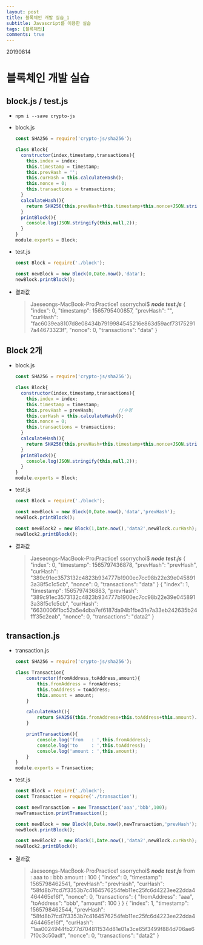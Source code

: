 ```yaml
---
layout: post
title: 블록체인 개발 실습_1
subtitle: Javascript를 이용한 실습
tags: [블록체인]
comments: true
---
```


20190814

# 블록체인 개발 실습

## block.js / test.js

- `npm i --save crypto-js`

- block.js

  ```javascript
  const SHA256 = require('crypto-js/sha256');
  
  class Block{
    constructor(index,timestamp,transactions){
      this.index = index;
      this.timestamp = timestamp;
      this.prevHash = '';
      this.curHash = this.calculateHash();
      this.nonce = 0;
      this.transactions = transactions;
    }
    calculateHash(){
      return SHA256(this.prevHash+this.timestamp+this.nonce+JSON.stringify(this.transactions)).toString();
    }
    printBlock(){
      console.log(JSON.stringify(this,null,2));
    }
  }
  module.exports = Block;
  ```

- test.js

  ```javascript
  const Block = require('./block');
  
  const newBlock = new Block(0,Date.now(),'data');
  newBlock.printBlock();
  ```

- 결과값

  > Jaeseongs-MacBook-Pro:Practice1 ssorrychoi$ ***node test.js***
  > {
  >   "index": 0,
  >   "timestamp": 1565795400857,
  >   "prevHash": "",
  >   "curHash": "fac6039ea8107d8e08434b7919984545216e863d59acf731752917a44673323f",
  >   "nonce": 0,
  >   "transactions": "data"
  > }



## Block 2개 

- block.js

  ```javascript
  const SHA256 = require('crypto-js/sha256');
  
  class Block{
    constructor(index,timestamp,transactions){
      this.index = index;
      this.timestamp = timestamp;
      this.prevHash = prevHash;			//수정
      this.curHash = this.calculateHash();
      this.nonce = 0;
      this.transactions = transactions;
    }
    calculateHash(){
      return SHA256(this.prevHash+this.timestamp+this.nonce+JSON.stringify(this.transactions)).toString();
    }
    printBlock(){
      console.log(JSON.stringify(this,null,2));
    }
  }
  module.exports = Block;
  ```

- test.js

  ```javascript
  const Block = require('./block');
  
  const newBlock = new Block(0,Date.now(),'data','prevHash');
  newBlock.printBlock();
  
  const newBlock2 = new Block(1,Date.now(),'data2',newBlock.curHash);
  newBlock2.printBlock();
  ```

- 결과값

  > Jaeseongs-MacBook-Pro:Practice1 ssorrychoi$ ***node test.js***
  > {
  >   "index": 0,
  >   "timestamp": 1565797436878,
  >   "prevHash": "prevHash",
  >   "curHash": "389c91ec3573132c4823b934777b1900ec7cc98b22e39e0458913a38f5c1c5cb",
  >   "nonce": 0,
  >   "transactions": "data"
  > }
  > {
  >   "index": 1,
  >   "timestamp": 1565797436883,
  >   "prevHash": "389c91ec3573132c4823b934777b1900ec7cc98b22e39e0458913a38f5c1c5cb",
  >   "curHash": "6630006f1bc52a5e4dba7ef6187da94b1fbe31e7a33eb242635b24fff35c2eab",
  >   "nonce": 0,
  >   "transactions": "data2"
  > }



## transaction.js

- transaction.js

  ```javascript
  const SHA256 = require('crypto-js/sha256');
  
  class Transaction{
      constructor(fromAddress,toAddress,amount){
          this.fromAddress = fromAddress;
          this.toAddress = toAddress;
          this.amount = amount;
      }
  
      calculateHash(){
          return SHA256(this.fromAddress+this.toAddress+this.amount).toString();
      }
  
      printTransaction(){
          console.log('from   : ',this.fromAddress);
          console.log('to     : ',this.toAddress);
          console.log('amount : ',this.amount);
      }
  }
  module.exports = Transaction;
  ```

- test.js

  ```javascript
  const Block = require('./block');
  const Transaction = require('./transaction');
  
  const newTransaction = new Transaction('aaa','bbb',100);
  newTransaction.printTransaction();
  
  const newBlock = new Block(0,Date.now(),newTransaction,'prevHash');
  newBlock.printBlock();
  
  const newBlock2 = new Block(1,Date.now(),'data2',newBlock.curHash);
  newBlock2.printBlock();
  ```

- 결과값

  > Jaeseongs-MacBook-Pro:Practice1 ssorrychoi$ ***node test.js***
  > from   :  aaa
  > to     :  bbb
  > amount :  100
  > {
  >   "index": 0,
  >   "timestamp": 1565798462541,
  >   "prevHash": "prevHash",
  >   "curHash": "58fd8b7fcd7f3353b7c4164576254feb11ec25fc6d4223ee22dda4464465e16f",
  >   "nonce": 0,
  >   "transactions": {
  >     "fromAddress": "aaa",
  >     "toAddress": "bbb",
  >     "amount": 100
  >   }
  > }
  > {
  >   "index": 1,
  >   "timestamp": 1565798462544,
  >   "prevHash": "58fd8b7fcd7f3353b7c4164576254feb11ec25fc6d4223ee22dda4464465e16f",
  >   "curHash": "1aa0024944fb277d704811534d81e01a3ce65f3499f884d706ae67f0c3c50adf",
  >   "nonce": 0,
  >   "transactions": "data2"
  > }